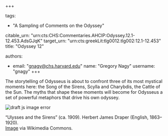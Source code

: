 +++

tags:
- "A Sampling of Comments on the Odyssey"

citable_urn: "urn:cts:CHS:Commentaries.AHCIP:Odyssey.12.1-12.453.AdsGJqK"
target_urn: "urn:cts:greekLit:tlg0012.tlg002:12.1-12.453"
title: "Odyssey 12"

authors:
- email: "gnagy@chs.harvard.edu"
  name: "Gregory Nagy"
  username: "gnagy"
+++

<p>The storytelling of Odysseus is about to confront three of its most mystical moments here: the Song of the Sirens, Scylla and Charybdis, the Cattle of the Sun. The myths that shape these moments will become for Odysseus a set of powerful metaphors that drive his own odyssey.</p><p></p><span><img src="https://classical-inquiries.chs.harvard.edu/wp-content/uploads/2017/06/Draper-Ulysses_and_Sirens_1280.jpg" alt="draft js image error"/></span><p>“Ulysses and the Sirens” (ca. 1909). Herbert James Draper (English, 1863–1920).<br/><a href="https://commons.wikimedia.org/wiki/File:Draper-Ulysses_and_Sirens.jpg">Image</a> via Wikimedia Commons.</p>